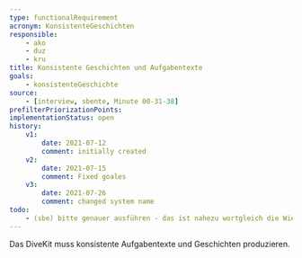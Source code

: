 ```yaml
---
type: functionalRequirement
acronym: KonsistenteGeschichten
responsible: 
    - ako
    - duz
    - kru
title: Konsistente Geschichten und Aufgabentexte
goals: 
    - konsistenteGeschichte
source:
    - [interview, sbente, Minute 00-31-38]
prefilterPriorizationPoints:
implementationStatus: open
history:
    v1:
        date: 2021-07-12
        comment: initially created
    v2:
        date: 2021-07-15
        comment: Fixed goales
    v3:
        date: 2021-07-26
        comment: changed system name
todo:
    - (sbe) bitte genauer ausführen - das ist nahezu wortgleich die Wiederholung des Ziels. Welche Features braucht DiveKit, um das Ziel umzusetzen? Sonst bitte eher löschen, hat dann keinen Mehrwert. 
---
```


Das DiveKit muss konsistente Aufgabentexte und Geschichten produzieren.

